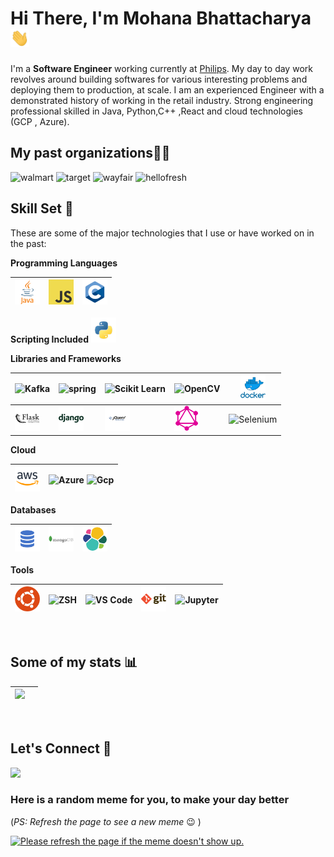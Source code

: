 
<h1>Hi There, I'm Mohana Bhattacharya <img  src="https://raw.githubusercontent.com/ABSphreak/ABSphreak/master/gifs/Hi.gif" width="30px"></h1>

I'm a **Software Engineer** working currently at [Philips](https://www.philips.com/a-w/about.html). My day to day work revolves around building softwares for various interesting problems and deploying them to production, at scale. I am an experienced Engineer with a demonstrated history of working in the retail industry. Strong engineering professional skilled in Java, Python,C++ ,React and cloud technologies (GCP , Azure).

## My past organizations👷‍♀️
<img title="walmart" width="40px" src="https://s3.amazonaws.com/www-inside-design/uploads/2018/04/walmart-square.jpg">
<img title="target" width="40px" src="https://thumbor.forbes.com/thumbor/960x0/https%3A%2F%2Fblogs-images.forbes.com%2Fkashmirhill%2Ffiles%2F2013%2F01%2F300px-Target_logo.svg_1.jpg">
<img title="wayfair" width="40px" src="https://www.gannett-cdn.com/presto/2020/07/14/PPHX/fd04f872-60a4-49ec-be94-b3d922846e43-Wayfair_logo.jpg?crop=1116,837,x204,y0&quality=50&width=640">
<img title="hellofresh" width="40px" src="https://images.squarespace-cdn.com/content/v1/609219ddfd1f3079f9be63b2/1621196534345-6M5PL4T2NTCI8UT1ZQ8S/HelloFresh-logo-a2a149bdc1548e071bb89411547914ca+%282%29.png">

## Skill Set :muscle:

These are some of the major technologies that I use or have worked on in the past:

**Programming Languages**

<img title="Java" alt="Java" width="40px" src="https://raw.githubusercontent.com/github/explore/master/topics/java/java.png" />|<img alt="JS" title="JavaScript" width="40px" src="https://raw.githubusercontent.com/github/explore/master/topics/javascript/javascript.png">|<img title="C" alt="C" width="40px" src="https://raw.githubusercontent.com/github/explore/master/topics/c/c.png">
|--|--|--|

**Scripting Included**
<img title="Python" alt="Python" width="40px" src="https://raw.githubusercontent.com/github/explore/master/topics/python/python.png">

**Libraries and Frameworks**

<img title="Kafka" alt="Kafka" width="40px" src="https://toppng.com/uploads/preview/kafka-logo-11609366145iptwzvsc9s.png">|<img title="Spring" alt="spring" width="40px" src="https://spring.io/images/spring-logo-9146a4d3298760c2e7e49595184e1975.svg">|<img title="Scikit-Learn" alt="Scikit Learn" width="40px" src="https://wiki.postgresql.org/images/3/30/PostgreSQL_logo.3colors.120x120.png">|<img title="OpenCV" alt="OpenCV" width="40px" src="https://upload.wikimedia.org/wikipedia/commons/thumb/f/f3/Apache_Spark_logo.svg/1024px-Apache_Spark_logo.svg.png">|<img title="Docker" alt="Docker" width="40px" src="https://raw.githubusercontent.com/github/explore/master/topics/docker/docker.png">
|--|--|--|--|--|
<img title="Flask" alt="Flask" width="40px" src="https://raw.githubusercontent.com/github/explore/master/topics/flask/flask.png">|<img title="Django" alt="Django" width="40px" src="https://raw.githubusercontent.com/github/explore/master/topics/django/django.png">|<img title="jQuery" alt="jQuery" width="40px" src="https://raw.githubusercontent.com/github/explore/master/topics/jquery/jquery.png">|<img title="GrahpQL" alt="GraphQL" width="40px" src="https://raw.githubusercontent.com/github/explore/master/topics/graphql/graphql.png">|<img title="Selenium" alt="Selenium" width="40px" src="https://img.icons8.com/color/48/000000/selenium-test-automation.png">

**Cloud**

<img title="AWS" alt="AWS" width="40px" src="https://raw.githubusercontent.com/github/explore/main/topics/aws/aws.png">|<img title="Azure" alt="Azure" width="40px" src="https://img.icons8.com/color/48/000000/azure.png"> <img title="GCP" alt="Gcp" width="40px" src="https://didl.berkeley.edu/files/2019/09/Group-1.png">
|--|--|

**Databases**

<img title="SQL" alt="SQL" width="40px" src="https://raw.githubusercontent.com/github/explore/master/topics/sql/sql.png">|<img title="MongoDB" alt="MongoDB" width="40px" src="https://raw.githubusercontent.com/github/explore/master/topics/mongodb/mongodb.png">|<img title="ElasticSearch" alt="ElasticSearch" width="40px" src="https://raw.githubusercontent.com/github/explore/master/topics/elasticsearch/elasticsearch.png"> <br>
|--|--|--|

**Tools**

<img title="Ubuntu" alt="Ubuntu" width="40px" src="https://raw.githubusercontent.com/github/explore/master/topics/ubuntu/ubuntu.png">|<img title="ZSH" alt="ZSH" width="40px" src="https://s3.amazonaws.com/ohmyzsh/oh-my-zsh-logo.png">|<img title="VS Code" alt="VS Code" width="40px" src="https://img.icons8.com/fluent/48/000000/visual-studio-code-2019.png">|<img title="git" alt="git" width="40px" src="https://raw.githubusercontent.com/github/explore/master/topics/git/git.png">|<img title="Jupyter Notebook" alt="Jupyter" width="40px" src="https://resources.jetbrains.com/storage/products/intellij-idea/img/meta/preview.png">
|--|--|--|--|--|
<br>

## Some of my stats :bar_chart:

<img src="https://github-readme-stats.vercel.app/api?username=mohanajuhi166&show_icons=true&theme=radical&include_all_commits=true">|<a href="https://stackoverflow.com/users/story/5679285"></a>
|--|--|

<br>

## Let's Connect 🚴

<a href="https://www.linkedin.com/in/mohana-bhattacharya-1605/"><img src="https://cdn2.iconfinder.com/data/icons/social-media-2285/512/1_Linkedin_unofficial_colored_svg-128.png" width="40"></a>

### Here is a random meme for you, to make your day better
(*PS: Refresh the page to see a new meme* :wink: )

<a href="https://github.com/techytushar/random-memer"><img src='https://random-memer.herokuapp.com/' title="Meme" alt="Please refresh the page if the meme doesn't show up." height="400"></a>
